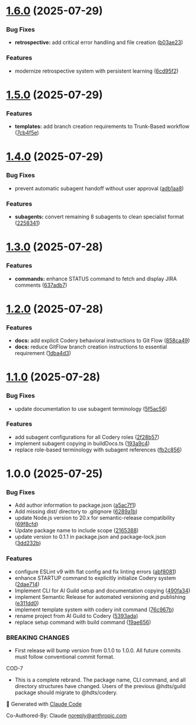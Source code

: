 # [1.6.0](https://github.com/turalnovruzov/codery/compare/v1.5.0...v1.6.0) (2025-07-29)


### Bug Fixes

* **retrospective:** add critical error handling and file creation ([b03ae23](https://github.com/turalnovruzov/codery/commit/b03ae2382e6faa7701308d5c6a36619fb03f2411))


### Features

* modernize retrospective system with persistent learning ([6cd95f2](https://github.com/turalnovruzov/codery/commit/6cd95f29270bdfd0049a2b9856908879a1427178))

# [1.5.0](https://github.com/turalnovruzov/codery/compare/v1.4.0...v1.5.0) (2025-07-29)


### Features

* **templates:** add branch creation requirements to Trunk-Based workflow ([7cb4f5e](https://github.com/turalnovruzov/codery/commit/7cb4f5eeef544b9329595156a91103fb5d1e3a2b))

# [1.4.0](https://github.com/turalnovruzov/codery/compare/v1.3.0...v1.4.0) (2025-07-29)


### Bug Fixes

* prevent automatic subagent handoff without user approval ([adb1aa8](https://github.com/turalnovruzov/codery/commit/adb1aa888c6ea515fe5cc089b0838019605d1c4b))


### Features

* **subagents:** convert remaining 8 subagents to clean specialist format ([2258341](https://github.com/turalnovruzov/codery/commit/225834191db57f8c5d03ace37d3769dee529e7f3))

# [1.3.0](https://github.com/turalnovruzov/codery/compare/v1.2.0...v1.3.0) (2025-07-28)


### Features

* **commands:** enhance STATUS command to fetch and display JIRA comments ([637adb7](https://github.com/turalnovruzov/codery/commit/637adb7bf10170947748a14d4f66c54482951c04))

# [1.2.0](https://github.com/turalnovruzov/codery/compare/v1.1.0...v1.2.0) (2025-07-28)


### Features

* **docs:** add explicit Codery behavioral instructions to Git Flow ([858ca49](https://github.com/turalnovruzov/codery/commit/858ca492c5ef8604ef620b465d74cd8e2e37b1fb))
* **docs:** reduce GitFlow branch creation instructions to essential requirement ([1dba4d3](https://github.com/turalnovruzov/codery/commit/1dba4d3133b93cf9f280cfef6f7ef67b25d9ff81))

# [1.1.0](https://github.com/turalnovruzov/codery/compare/v1.0.0...v1.1.0) (2025-07-28)


### Bug Fixes

* update documentation to use subagent terminology ([5f5ac56](https://github.com/turalnovruzov/codery/commit/5f5ac564ae9e94f70c5d7bcbd1dfe9b664f85de4))


### Features

* add subagent configurations for all Codery roles ([2f28b57](https://github.com/turalnovruzov/codery/commit/2f28b5792105a0a7f0d383e1012bdd12d43814cc))
* implement subagent copying in buildDocs.ts ([193a9c4](https://github.com/turalnovruzov/codery/commit/193a9c4699337c7e6d91025b54760eb426a35ec6))
* replace role-based terminology with subagent references ([fb2c856](https://github.com/turalnovruzov/codery/commit/fb2c856563cd40984b2061f982706f991d224c9d))

# 1.0.0 (2025-07-25)


### Bug Fixes

* Add author information to package.json ([a5ac7f1](https://github.com/turalnovruzov/codery/commit/a5ac7f13999a18f6314d0eef0dd5d2c9b024aac8))
* Add missing dist/ directory to .gitignore ([6289a1b](https://github.com/turalnovruzov/codery/commit/6289a1b3df8abfe985b1937649ee5535398603f0))
* update Node.js version to 20.x for semantic-release compatibility ([69f8cfd](https://github.com/turalnovruzov/codery/commit/69f8cfd835cae807fe18acd646a51735acdeb828))
* Update package name to include scope ([2165388](https://github.com/turalnovruzov/codery/commit/21653885bf95b6f413d82a9b86dfc951c670a1ca))
* update version to 0.1.1 in package.json and package-lock.json ([3dd232b](https://github.com/turalnovruzov/codery/commit/3dd232ba96e54fd4ae343f5d553a4b3448fb8545))


### Features

* configure ESLint v9 with flat config and fix linting errors ([abf8081](https://github.com/turalnovruzov/codery/commit/abf8081c64b17a47bf212f305bf7d8fe1f826ad1))
* enhance STARTUP command to explicitly initialize Codery system ([2dae714](https://github.com/turalnovruzov/codery/commit/2dae71458becc51b0bf7042a505645c0efd7a21a))
* Implement CLI for AI Guild setup and documentation copying ([490fa34](https://github.com/turalnovruzov/codery/commit/490fa345a3d65c9226a8851fcea29872d23930cd))
* implement Semantic Release for automated versioning and publishing ([e311dd0](https://github.com/turalnovruzov/codery/commit/e311dd0543bfe53cc78245c1b2ce80daa24c7190))
* implement template system with codery init command ([76c967b](https://github.com/turalnovruzov/codery/commit/76c967bad74016e4b43ee49fabae4ea485496072))
* rename project from AI Guild to Codery ([5393ada](https://github.com/turalnovruzov/codery/commit/5393adaa0d14af74d4a1b402e94625650f9c63ce))
* replace setup command with build command ([19ae656](https://github.com/turalnovruzov/codery/commit/19ae6560ef5e0798e3f526e1101a0bdaeb5213a7))


### BREAKING CHANGES

* First release will bump version from 0.1.0 to 1.0.0.
All future commits must follow conventional commit format.

COD-7
* This is a complete rebrand. The package name, CLI command,
and all directory structures have changed. Users of the previous @hdts/guild
package should migrate to @hdts/codery.

🤖 Generated with [Claude Code](https://claude.ai/code)

Co-Authored-By: Claude <noreply@anthropic.com>
